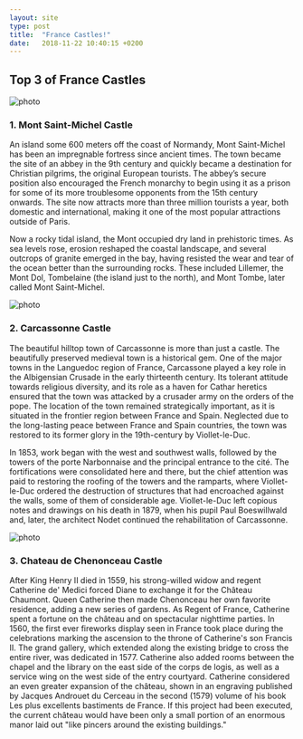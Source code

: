 ```yaml
---
layout: site
type: post
title:  "France Castles!"
date:   2018-11-22 10:40:15 +0200
---
```

<section id="post-france">
    <div class="france-castles">
        <h2>Top 3 of France Castles</h2>
        <article class="bamburgh">
            <img src="{{ site.baseurl }}/assets/France Castles/montSaintMichel2.jpg" alt="photo">
            <h3>1. Mont Saint-Michel Castle</h3>
            <p>An island some 600 meters off the coast of Normandy, Mont Saint-Michel has been an impregnable fortress since ancient times. The town became the site of an abbey in the 9th century and quickly became a destination for Christian pilgrims, the original European tourists. The abbey’s secure position also encouraged the French monarchy to begin using it as a prison for some of its more troublesome opponents from the 15th century onwards. The site now attracts more than three million tourists a year, both domestic and international, making it one of the most popular attractions outside of Paris.</p>
            <p>Now a rocky tidal island, the Mont occupied dry land in prehistoric times. As sea levels rose, erosion reshaped the coastal landscape, and several outcrops of granite emerged in the bay, having resisted the wear and tear of the ocean better than the surrounding rocks. These included Lillemer, the Mont Dol, Tombelaine (the island just to the north), and Mont Tombe, later called Mont Saint-Michel.</p>
        </article>
        <article class="carcassonne">
            <img src="{{ site.baseurl }}/assets/France Castles/Carcassonne.jpg" alt="photo">
            <h3>2. Carcassonne Castle</h3>
            <p>The beautiful hilltop town of Carcassonne is more than just a castle. The beautifully preserved medieval town is a historical gem. One of the major towns in the Languedoc region of France, Carcassone played a key role in the Albigensian Crusade in the early thirteenth century. Its tolerant attitude towards religious diversity, and its role as a haven for Cathar heretics ensured that the town was attacked by a crusader army on the orders of the pope. The location of the town remained strategically important, as it is situated in the frontier region between France and Spain. Neglected due to the long-lasting peace between France and Spain countries, the town was restored to its former glory in the 19th-century by Viollet-le-Duc.</p>
            <p>In 1853, work began with the west and southwest walls, followed by the towers of the porte Narbonnaise and the principal entrance to the cité. The fortifications were consolidated here and there, but the chief attention was paid to restoring the roofing of the towers and the ramparts, where Viollet-le-Duc ordered the destruction of structures that had encroached against the walls, some of them of considerable age. Viollet-le-Duc left copious notes and drawings on his death in 1879, when his pupil Paul Boeswillwald and, later, the architect Nodet continued the rehabilitation of Carcassonne.</p>
        </article>
        <article class="chenonceau">
            <img src="{{ site.baseurl }}/assets/France Castles/Chenonceau.jpg" alt="photo">
            <h3>3. Chateau de Chenonceau Castle</h3>
            <p>After King Henry II died in 1559, his strong-willed widow and regent Catherine de' Medici forced Diane to exchange it for the Château Chaumont. Queen Catherine then made Chenonceau her own favorite residence, adding a new series of gardens. As Regent of France, Catherine spent a fortune on the château and on spectacular nighttime parties. In 1560, the first ever fireworks display seen in France took place during the celebrations marking the ascension to the throne of Catherine's son Francis II. The grand gallery, which extended along the existing bridge to cross the entire river, was dedicated in 1577. Catherine also added rooms between the chapel and the library on the east side of the corps de logis, as well as a service wing on the west side of the entry courtyard. Catherine considered an even greater expansion of the château, shown in an engraving published by Jacques Androuet du Cerceau in the second (1579) volume of his book Les plus excellents bastiments de France. If this project had been executed, the current château would have been only a small portion of an enormous manor laid out "like pincers around the existing buildings."</p>
        </article>
    </div>
</section>